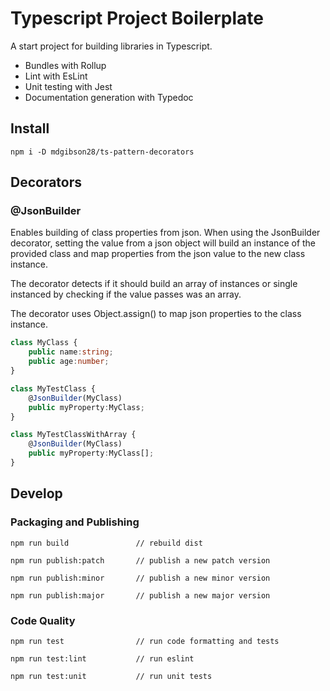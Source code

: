 # Typescript Project Boilerplate

A start project for building libraries in Typescript.

- Bundles with Rollup
- Lint with EsLint
- Unit testing with Jest
- Documentation generation with Typedoc


## Install

```node
npm i -D mdgibson28/ts-pattern-decorators
```

## Decorators

### @JsonBuilder

Enables building of class properties from json. When using the JsonBuilder decorator, setting the value from a json object will build an instance of the provided class and map properties from the json value to the new class instance.

The decorator detects if it should build an array of instances or single instanced by checking if the value passes was an array.

The decorator uses Object.assign() to map json properties to the class instance.

```typescript
class MyClass {
    public name:string;
    public age:number;
}

class MyTestClass {
    @JsonBuilder(MyClass) 
    public myProperty:MyClass;
}

class MyTestClassWithArray {
    @JsonBuilder(MyClass) 
    public myProperty:MyClass[];
}
```

## Develop

### Packaging and Publishing

```node
npm run build               // rebuild dist
```

```node
npm run publish:patch       // publish a new patch version
```

```node
npm run publish:minor       // publish a new minor version
```

```node
npm run publish:major       // publish a new major version
```

### Code Quality

```node
npm run test                // run code formatting and tests
```

```node
npm run test:lint           // run eslint
```

```node
npm run test:unit           // run unit tests
```